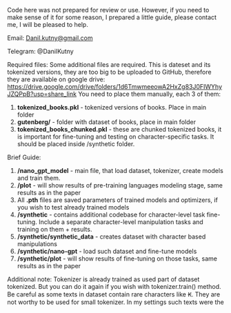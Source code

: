 Code here was not prepared for review or use. However, if you need to make sense of it for some reason, 
I prepared a little guide, please contact me, I will be pleased to help.

Email: Danil.kutny@gmail.com

Telegram: @DanilKutny

Required files:
Some additional files are required. This is dateset and its tokenized versions, they are too big to be uploaded to 
GitHub, therefore they are available on google drive:
https://drive.google.com/drive/folders/1d6TmwmeeowA2HxZg83J0FIWYhyJZQPpB?usp=share_link
You need to place them manually, each 3 of them:
1. **tokenized_books.pkl** - tokenized versions of books. Place in main folder
2. **gutenberg/** - folder with dataset of books, place in main folder
3. **tokenized_books_chunked.pkl** - these are chunked tokenized books, it is important for fine-tuning and testing on character-specific tasks. It should be placed inside /synthetic folder. 

Brief Guide:
1. **/nano_gpt_model** - main file, that load dataset, tokenizer, create models and train them.
2. **/plot** - will show results of pre-training languages modeling stage, same results as in the paper
3. All **.pth** files are saved parameters of trained models and optimizers, if you wish to test already trained models
4. **/synthetic** - contains additional codebase for character-level task fine-tuning. Include a separate character-level manipulation tasks and training on them + results.
5. **/synthetic/synthetic_data** - creates dataset with character based manipulations
6. **/synthetic/nano-gpt** - load such dataset and fine-tune models 
7. **/synthetic/plot** - will show results of fine-tuning on those tasks, same results as in the paper

Additional note:
Tokenizer is already trained as used part of dataset tokenized. But you can do it again 
if you wish with tokenizer.train() method. Be careful as some texts in dataset contain rare characters like Ꞣ. 
They are not worthy to be used for small tokenizer. In my settings such texts were the
